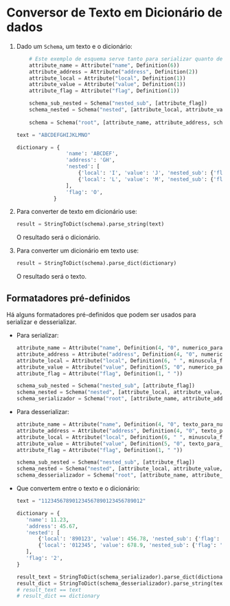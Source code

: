 # Conversor de Texto em Dicionário de dados


1. Dado um `Schema`, um texto e o dicionário:

    ```python
        # Este exemplo de esquema serve tanto para serializar quanto desserializar 
        attribute_name = Attribute("name", Definition(6))
        attribute_address = Attribute("address", Definition(2))
        attribute_local = Attribute("local", Definition(1))
        attribute_value = Attribute("value", Definition(1))
        attribute_flag = Attribute("flag", Definition(1))
    
        schema_sub_nested = Schema("nested_sub", [attribute_flag])
        schema_nested = Schema("nested", [attribute_local, attribute_value, schema_sub_nested], 2)
        
        schema = Schema("root", [attribute_name, attribute_address, schema_nested, attribute_flag])
    ``` 
    
    ```python
    text = "ABCDEFGHIJKLMNO"
    ```
    
    ```python
    dictionary = {
                    'name': 'ABCDEF',
                    'address': 'GH',
                    'nested': [
                        {'local': 'I', 'value': 'J', 'nested_sub': {'flag': 'K'}},
                        {'local': 'L', 'value': 'M', 'nested_sub': {'flag': 'N'}}
                    ],
                    'flag': 'O',
                }
    ```
2. Para converter de texto em dicionário use:

    ```python
    result = StringToDict(schema).parse_string(text)
    ```
    O resultado será o dicionário.

3. Para converter um dicionário em texto use:
   
    ```python
    result = StringToDict(schema).parse_dict(dictionary)
    ```
    O resultado será o texto.
   
## Formatadores pré-definidos

Há alguns formatadores pré-definidos que podem ser usados para serializar e desserializar.

- Para serializar:

   ```python
   attribute_name = Attribute("name", Definition(4, "0", numerico_para_texto_formatters(4, 2)))
   attribute_address = Attribute("address", Definition(4, "0", numerico_para_texto_formatters(4, 2)))
   attribute_local = Attribute("local", Definition(6, " ", minuscula_formatters()))
   attribute_value = Attribute("value", Definition(5, "0", numerico_para_texto_formatters(5, 2)))
   attribute_flag = Attribute("flag", Definition(1, " "))

   schema_sub_nested = Schema("nested_sub", [attribute_flag])
   schema_nested = Schema("nested", [attribute_local, attribute_value, schema_sub_nested], 2)
   schema_serializador = Schema("root", [attribute_name, attribute_address, schema_nested, attribute_flag])
   ```
   
- Para desserializar:

   ```python
   attribute_name = Attribute("name", Definition(4, "0", texto_para_numerico_formatters(4, 2)))
   attribute_address = Attribute("address", Definition(4, "0", texto_para_numerico_formatters(4, 2)))
   attribute_local = Attribute("local", Definition(6, " ", minuscula_formatters()))
   attribute_value = Attribute("value", Definition(5, "0", texto_para_numerico_formatters(5, 2)))
   attribute_flag = Attribute("flag", Definition(1, " "))
   
   schema_sub_nested = Schema("nested_sub", [attribute_flag])
   schema_nested = Schema("nested", [attribute_local, attribute_value, schema_sub_nested], 2)
   schema_desserializador = Schema("root", [attribute_name, attribute_address, schema_nested, attribute_flag])
   ```
- Que convertem entre o texto e o dicionário:

   ````python
   text = "112345678901234567890123456789012"
  
   dictionary = {
      'name': 11.23,
      'address': 45.67,
      'nested': [
          {'local': '890123', 'value': 456.78, 'nested_sub': {'flag': '9'}},
          {'local': '012345', 'value': 678.9, 'nested_sub': {'flag': '1'}}
      ],
      'flag': '2',
   }
  
  result_text = StringToDict(schema_serializador).parse_dict(dictionary)
  result_dict = StringToDict(schema_desserializador).parse_string(text)
  # result_text == text
  # result_dict == dictionary
   ````